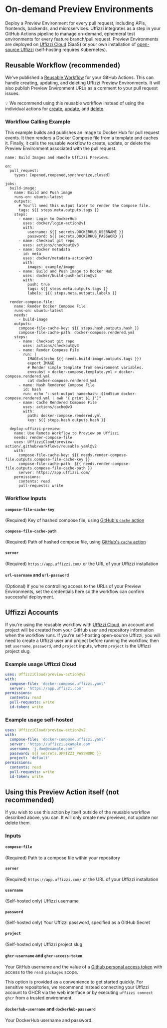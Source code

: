 # On-demand Preview Environments

Deploy a Preview Environment for every pull request, including APIs, frontends, backends, and microservices. Uffizzi integrates as a step in your GitHub Actions pipeline to manage on-demand, ephemeral test environments for every feature branch/pull request. Preview Environments are deployed on [Uffizzi Cloud](https://uffizzi.com) (SaaS) or your own installation of [open-source Uffizzi](https://github.com/UffizziCloud/uffizzi_app) (self-hosting requires Kubernetes). 

## Reusable Workflow (recommended)

We've published a [Reusable Workflow](https://docs.github.com/en/actions/using-workflows/reusing-workflows#calling-a-reusable-workflow) for your GitHub Actions. This can handle creating, updating, and deleting Uffizzi Preview Environments. It will also publish Preview Environment URLs as a comment to your pull request issues.  

💡 We recommend using this reusable workflow instead of using the individual actions for [create](https://github.com/UffizziCloud/preview-action), [update](https://github.com/UffizziCloud/update-preview-action), and [delete](https://github.com/UffizziCloud/delete-preview-action).   


### Workflow Calling Example

This example builds and publishes an image to Docker Hub for pull request events. It then renders a Docker Compose file from a template and caches it. Finally, it calls the reusable workflow to create, update, or delete the Preview Environment associated with the pull request.

```
name: Build Images and Handle Uffizzi Previews.

on:
  pull_request:
    types: [opened,reopened,synchronize,closed]

jobs:
  build-image:
    name: Build and Push image
    runs-on: ubuntu-latest
    outputs:
      # You'll need this output later to render the Compose file.
      tags: ${{ steps.meta.outputs.tags }}
    steps:
      - name: Login to DockerHub
        uses: docker/login-action@v1
        with:
          username: ${{ secrets.DOCKERHUB_USERNAME }}
          password: ${{ secrets.DOCKERHUB_PASSWORD }}
      - name: Checkout git repo
        uses: actions/checkout@v3
      - name: Docker metadata
        id: meta
        uses: docker/metadata-action@v3
        with:
          images: example/image
      - name: Build and Push Image to Docker Hub
        uses: docker/build-push-action@v2
        with:
          push: true
          tags: ${{ steps.meta.outputs.tags }}
          labels: ${{ steps.meta.outputs.labels }}

  render-compose-file:
    name: Render Docker Compose File
    runs-on: ubuntu-latest
    needs:
      - build-image
    outputs:
      compose-file-cache-key: ${{ steps.hash.outputs.hash }}
      compose-file-cache-path: docker-compose.rendered.yml
    steps:
      - name: Checkout git repo
        uses: actions/checkout@v3
      - name: Render Compose File
        run: |
          IMAGE=$(echo ${{ needs.build-image.outputs.tags }})
          export IMAGE
          # Render simple template from environment variables.
          envsubst < docker-compose.template.yml > docker-compose.rendered.yml
          cat docker-compose.rendered.yml
      - name: Hash Rendered Compose File
        id: hash
        run: echo "::set-output name=hash::$(md5sum docker-compose.rendered.yml | awk '{ print $1 }')"
      - name: Cache Rendered Compose File
        uses: actions/cache@v3
        with:
          path: docker-compose.rendered.yml
          key: ${{ steps.hash.outputs.hash }}

  deploy-uffizzi-preview:
    name: Use Remote Workflow to Preview on Uffizzi
    needs: render-compose-file
    uses: UffizziCloud/preview-action/.github/workflows/reusable.yaml@v2
    with:
      compose-file-cache-key: ${{ needs.render-compose-file.outputs.compose-file-cache-key }}
      compose-file-cache-path: ${{ needs.render-compose-file.outputs.compose-file-cache-path }}
      server: https://app.uffizzi.com/
    permissions:
      contents: read
      pull-requests: write
```

### Workflow Inputs

#### `compose-file-cache-key`

(Required) Key of hashed compose file, using [GitHub's `cache` action](https://github.com/marketplace/actions/cache)

#### `compose-file-cache-path`

(Required) Path of hashed compose file, using [GitHub's `cache` action](https://github.com/marketplace/actions/cache)

#### `server` 

(Required) `https://app.uffizzi.com/` or the URL of your Uffizzi installation  

#### `url-username` and `url-password`

(Optional) If you're controlling access to the URLs of your Preview Environments, set the credentials here so the workflow can confirm successful deployment.

## Uffizzi Accounts

If you're using the reusable workflow with [Uffizzi Cloud](https://uffizzi.com), an account and project will be created from your GitHub user and repository information when the workflow runs. If you're self-hosting open-source Uffizzi, you will need to create a Uffizzi user and project before running the workflow, then set `username`, `password`, and `project` inputs, where `project` is the Uffizzi project slug.  

### Example usage Uffizzi Cloud

```yaml
uses: UffizziCloud/preview-action@v2
with:
  compose-file: 'docker-compose.uffizzi.yaml'
  server: 'https://app.uffizzi.com'
permissions:
  contents: read
  pull-requests: write
  id-token: write
```

### Example usage self-hosted

```yaml
uses: UffizziCloud/preview-action@v2
with:
  compose-file: 'docker-compose.uffizzi.yaml'
  server: 'https://uffizzi.example.com'
  username: 'j.doe@example.com'
  password: ${{ secrets.UFFIZZI_PASSWORD }}
  project: 'default'
permissions:
  contents: read
  pull-requests: write
  id-token: write
```

## Using this Preview Action itself (not recommended)

If you wish to use this action by itself outside of the reusable workflow described above, you can. It will only create new previews, not update nor delete them.

### Inputs

#### `compose-file`

(Required) Path to a compose file within your repository

#### `server`

(Required) `https://app.uffizzi.com/` or the URL of your Uffizzi installation 

#### `username`

(Self-hosted only) Uffizzi username

#### `password`

(Self-hosted only) Your Uffizzi password, specified as a GitHub Secret

#### `project`

(Self-hosted only) Uffizzi project slug

#### `ghcr-username` and `ghcr-access-token`

Your GitHub username and the value of a [Github personal access token](https://docs.github.com/en/authentication/keeping-your-account-and-data-secure/creating-a-personal-access-token) with access to the `read:packages` scope.

This option is provided as a convenience to get started quickly. For sensitive repositories, we recommend instead connecting your Uffizzi account to GHCR via the web interface or by executing `uffizzi connect ghcr` from a trusted environment.

#### `dockerhub-username` and `dockerhub-password`

Your DockerHub username and password.
